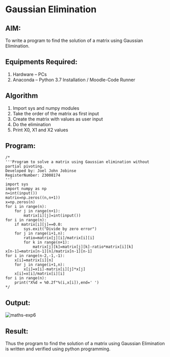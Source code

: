 # Gaussian Elimination

## AIM:
To write a program to find the solution of a matrix using Gaussian Elimination.

## Equipments Required:
1. Hardware – PCs
2. Anaconda – Python 3.7 Installation / Moodle-Code Runner

## Algorithm
1. Import sys and numpy modules
2. Take the order of the matrix as first input
3. Create the matrix with values as user input
4. Do the elimination
5. Print X0, X1 and X2 values

## Program:
```
/*
'''Program to solve a matrix using Gaussian elimination without partial pivoting.
Developed by: Joel John Jobinse
RegisterNumber: 23008174
'''
import sys
import numpy as np
n=int(input())
matrix=np.zeros((n,n+1))
x=np.zeros(n)
for i in range(n):
    for j in range(n+1):
        matrix[i][j]=int(input())
for i in range(n):
    if matrix[i][j]==0.0:
        sys.exit("Divide by zero error")
    for j in range(i+1,n):
        ratio=matrix[j][i]/matrix[i][i]
        for k in range(n+1):
            matrix[j][k]=matrix[j][k]-ratio*matrix[i][k]
x[n-1]=matrix[n-1][n]/matrix[n-1][n-1]
for i in range(n-2,-1,-1):
    x[i]=matrix[i][n]
    for j in range(i+1,n):
        x[i]=x[i]-matrix[i][j]*x[j]
    x[i]=x[i]/matrix[i][i]
for i in range(n):
    print("X%d = %0.2f"%(i,x[i]),end=' ')
*/
```

## Output:
![maths-exp6](https://github.com/joeljohnjobinse/Gaussian/assets/138955488/dbbcb99e-2c57-48aa-ae59-df2e536dc947)


## Result:
Thus the program to find the solution of a matrix using Gaussian Elimination is written and verified using python programming.

